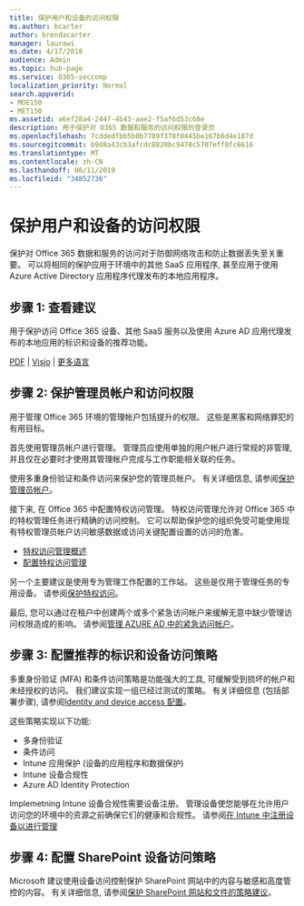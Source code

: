```yaml
---
title: 保护用户和设备的访问权限
ms.author: bcarter
author: brendacarter
manager: laurawi
ms.date: 4/17/2018
audience: Admin
ms.topic: hub-page
ms.service: O365-seccomp
localization_priority: Normal
search.appverid:
- MOE150
- MET150
ms.assetid: a6ef28a4-2447-4b43-aae2-f5af6d53c68e
description: 用于保护对 O365 数据和服务的访问权限的登录页
ms.openlocfilehash: 7cddedfbb5b0b7789f370f0445be167b6d4e187d
ms.sourcegitcommit: b9d8a43cb3afcdc8820bc9470c5707eff8fc6616
ms.translationtype: MT
ms.contentlocale: zh-CN
ms.lasthandoff: 06/11/2019
ms.locfileid: "34852736"
---
```

# <a name="protect-user-and-device-access"></a>保护用户和设备的访问权限

保护对 Office 365 数据和服务的访问对于防御网络攻击和防止数据丢失至关重要。 可以将相同的保护应用于环境中的其他 SaaS 应用程序, 甚至应用于使用 Azure Active Directory 应用程序代理发布的本地应用程序。
  
## <a name="step-1-review-recommendations"></a>步骤 1: 查看建议

用于保护访问 Office 365 设备、其他 SaaS 服务以及使用 Azure AD 应用代理发布的本地应用的标识和设备的推荐功能。
  
[PDF](https://go.microsoft.com/fwlink/p/?linkid=841656) | [Visio](https://go.microsoft.com/fwlink/p/?linkid=841657) | [更多语言](https://www.microsoft.com/download/details.aspx?id=55032)
  
## <a name="step-2-protect-administrator-accounts-and-access"></a>步骤 2: 保护管理员帐户和访问权限
用于管理 Office 365 环境的管理帐户包括提升的权限。 这些是黑客和网络罪犯的有用目标。 

首先使用管理员帐户进行管理。 管理员应使用单独的用户帐户进行常规的非管理, 并且仅在必要时才使用其管理帐户完成与工作职能相关联的任务。

使用多重身份验证和条件访问来保护您的管理员帐户。 有关详细信息, 请参阅[保护管理员帐户](https://docs.microsoft.com/microsoft-365/enterprise/identity-access-prerequisites#protecting-administrator-accounts)。 

接下来, 在 Office 365 中配置特权访问管理。 特权访问管理允许对 Office 365 中的特权管理任务进行精确的访问控制。 它可以帮助保护您的组织免受可能使用现有特权管理员帐户访问敏感数据或访问关键配置设置的访问的危害。

- [特权访问管理概述](privileged-access-management-overview.md)
- [配置特权访问管理](privileged-access-management-configuration.md)

另一个主要建议是使用专为管理工作配置的工作站。 这些是仅用于管理任务的专用设备。 请参阅[保护特权访问](https://docs.microsoft.com/windows-server/identity/securing-privileged-access/securing-privileged-access)。

最后, 您可以通过在租户中创建两个或多个紧急访问帐户来缓解无意中缺少管理访问权限造成的影响。 请参阅[管理 AZURE AD 中的紧急访问帐户](https://docs.microsoft.com/azure/active-directory/users-groups-roles/directory-emergency-access)。 

## <a name="step-3-configure-recommended-identity-and-device-access-policies"></a>步骤 3: 配置推荐的标识和设备访问策略
多重身份验证 (MFA) 和条件访问策略是功能强大的工具, 可缓解受到损坏的帐户和未经授权的访问。 我们建议实现一组已经过测试的策略。 有关详细信息 (包括部署步骤), 请参阅[Identity and device access 配置](https://docs.microsoft.com/microsoft-365/enterprise/microsoft-365-policies-configurations)。

 这些策略实现以下功能:
- 多身份验证
- 条件访问
- Intune 应用保护 (设备的应用程序和数据保护)
- Intune 设备合规性
- Azure AD Identity Protection

Implemetning Intune 设备合规性需要设备注册。 管理设备使您能够在允许用户访问您的环境中的资源之前确保它们的健康和合规性。 请参阅[在 Intune 中注册设备以进行管理](https://docs.microsoft.com/intune-classic/deploy-use/enroll-devices-in-microsoft-intune)

## <a name="step-4-configure-sharepoint-device-access-policies"></a>步骤 4: 配置 SharePoint 设备访问策略

Microsoft 建议使用设备访问控制保护 SharePoint 网站中的内容与敏感和高度管控的内容。 有关详细信息, 请参阅[保护 SharePoint 网站和文件的策略建议](https://docs.microsoft.com/microsoft-365/enterprise/sharepoint-file-access-policies)。



    

